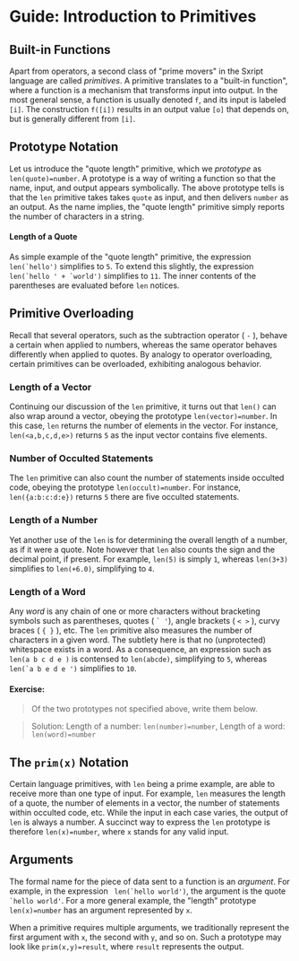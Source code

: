 # Guide: Introduction to Primitives

## Built-in Functions

Apart from operators, a second class of "prime movers" in the Sxript language are called *primitives*. A primitive translates to a "built-in function", where a function is a mechanism that transforms input into output. In the most general sense, a function is usually denoted `f`, and its input is labeled `[i]`. The construction `f([i])` results in an output value `[o]` that depends on, but is generally different from `[i]`.

## Prototype Notation

Let us introduce the "quote length" primitive, which we *prototype* as `len(quote)=number`. A prototype is a way of writing a function so that the name, input, and output appears symbolically. The above prototype tells is that the `len` primitive takes takes `quote` as input, and then delivers `number` as an output. As the name implies, the "quote length" primitive simply reports the number of characters in a string.

#### Length of a Quote

As simple example of the "quote length" primitive, the expression ```len(`hello')``` simplifies to `5`. To extend this slightly, the expression ```len(`hello ' + `world')``` simplifies to `11`. The inner contents of the parentheses are evaluated before `len` notices.

## Primitive Overloading

 Recall that several operators, such as the subtraction operator ( `-` ), behave a certain when applied to numbers, whereas the same operator behaves differently when applied to quotes. By analogy to operator overloading, certain primitives can be overloaded, exhibiting analogous behavior.

 ### Length of a Vector

Continuing our discussion of the `len` primitive, it turns out that `len()` can also wrap around a vector, obeying the prototype `len(vector)=number`. In this case, `len` returns the number of elements in the vector. For instance, `len(<a,b,c,d,e>)` returns `5` as the input vector contains five elements.

 ### Number of Occulted Statements

The `len` primitive can also count the number of statements inside occulted code, obeying the prototype `len(occult)=number`. For instance, `len({a:b:c:d:e})` returns `5` there are five occulted statements.

 ### Length of a Number

Yet another use of the `len` is for determining the overall length of a number, as if it were a quote. Note however that `len` also counts the sign and the decimal point, if present. For example, `len(5)` is simply `1`, whereas `len(3+3)` simplifies to `len(+6.0)`, simplifying to `4`.

### Length of a Word

Any *word* is any chain of one or more characters without bracketing symbols such as parentheses, quotes ( ``` ` ' ```), angle brackets ( `< >` ), curvy braces ( `{ }` ), etc. The `len` primitive also measures the number of characters in a given word. The subtlety here is that no (unprotected) whitespace exists in a word. As a consequence, an expression such as ```len(a b c d e )``` is contensed to `len(abcde)`, simplifying to `5`, whereas ```len(`a b e d e ')``` simplifies to `10`.

#### Exercise:

> Of the two prototypes not specified above, write them below.

> Solution: Length of a number: `len(number)=number`, Length of a word: `len(word)=number`

## The `prim(x)` Notation

Certain language primitives, with `len` being a prime example, are able to receive more than one type of input. For example, `len` measures the length of a quote, the number of elements in a vector, the number of statements within occulted code, etc. While the input in each case varies, the output of `len` is always a number. A succinct way to express the `len` prototype is therefore `len(x)=number`, where `x` stands for any valid input.

## Arguments

The formal name for the piece of data sent to a function is an *argument*. For example, in the expression ``` len(`hello world')```, the argument is the quote ``` `hello world'```. For a more general example, the "length" prototype `len(x)=number` has an argument represented by `x`.

When a primitive requires multiple arguments, we traditionally represent the first argument with `x`, the second with `y`, and so on. Such a prototype may look like `prim(x,y)=result`, where `result` represents the output.